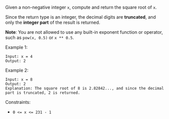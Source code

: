 Given a non-negative integer `x`, compute and return the square root of `x`.

Since the return type is an integer, the decimal digits are **truncated**, and only the **integer part** of the result is returned.

**Note**: You are not allowed to use any built-in exponent function or operator, such as `pow(x, 0.5)` or `x ** 0.5`.

Example 1:
```
Input: x = 4
Output: 2
```
Example 2:
```
Input: x = 8
Output: 2
Explanation: The square root of 8 is 2.82842..., and since the decimal part is truncated, 2 is returned.
``` 

Constraints:
- `0 <= x <= 231 - 1`
